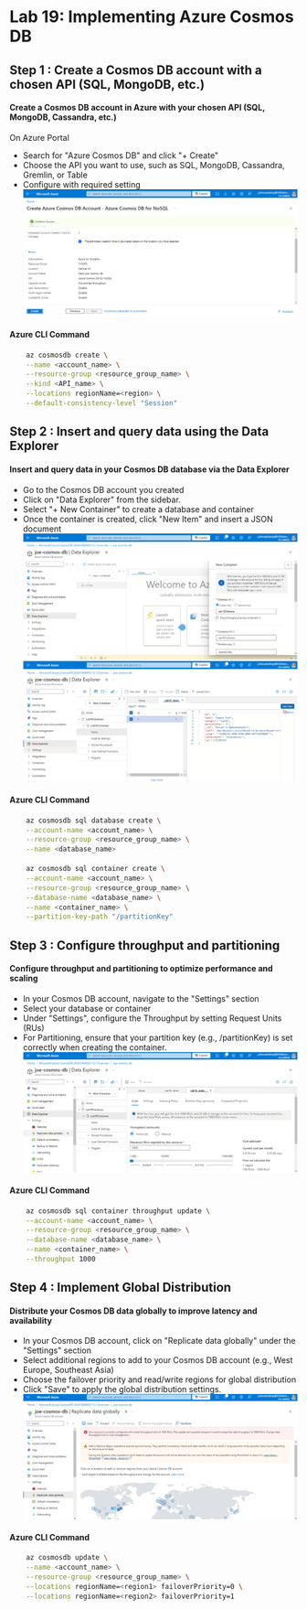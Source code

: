# Lab 19: Implementing Azure Cosmos DB

## Step 1 : Create a Cosmos DB account with a chosen API (SQL, MongoDB, etc.)
#### Create a Cosmos DB account in Azure with your chosen API (SQL, MongoDB, Cassandra, etc.)
On Azure Portal
- Search for "Azure Cosmos DB" and click "+ Create"
- Choose the API you want to use, such as SQL, MongoDB, Cassandra, Gremlin, or Table
- Configure with required setting
![create cosmos DB](cosmos-db.png)

#### Azure CLI Command
```bash
    az cosmosdb create \
    --name <account_name> \
    --resource-group <resource_group_name> \
    --kind <API_name> \
    --locations regionName=<region> \
    --default-consistency-level "Session"
```

## Step 2 : Insert and query data using the Data Explorer
#### Insert and query data in your Cosmos DB database via the Data Explorer
- Go to the Cosmos DB account you created
- Click on "Data Explorer" from the sidebar.
- Select "+ New Container" to create a database and container
- Once the container is created, click "New Item" and insert a JSON document
![new container](new-container.png)
![new item](new-item.png)

#### Azure CLI Command
```bash
    az cosmosdb sql database create \
    --account-name <account_name> \
    --resource-group <resource_group_name> \
    --name <database_name>

    az cosmosdb sql container create \
    --account-name <account_name> \
    --resource-group <resource_group_name> \
    --database-name <database_name> \
    --name <container_name> \
    --partition-key-path "/partitionKey"
```
## Step 3 : Configure throughput and partitioning
#### Configure throughput and partitioning to optimize performance and scaling
- In your Cosmos DB account, navigate to the "Settings" section
- Select your database or container
- Under "Settings", configure the Throughput by setting Request Units (RUs)
- For Partitioning, ensure that your partition key (e.g., /partitionKey) is set correctly when creating the container.
    ![threshold partitioning](threshold-partition.png)

#### Azure CLI Command
```bash
    az cosmosdb sql container throughput update \
    --account-name <account_name> \
    --resource-group <resource_group_name> \
    --database-name <database_name> \
    --name <container_name> \
    --throughput 1000
```
## Step 4 : Implement Global Distribution
#### Distribute your Cosmos DB data globally to improve latency and availability
- In your Cosmos DB account, click on "Replicate data globally" under the "Settings" section
- Select additional regions to add to your Cosmos DB account (e.g., West Europe, Southeast Asia)
- Choose the failover priority and read/write regions for global distribution
- Click "Save" to apply the global distribution settings.
![Global Distribution](0.png)

#### Azure CLI Command
```bash
    az cosmosdb update \
    --name <account_name> \
    --resource-group <resource_group_name> \
    --locations regionName=<region1> failoverPriority=0 \
    --locations regionName=<region2> failoverPriority=1
```
